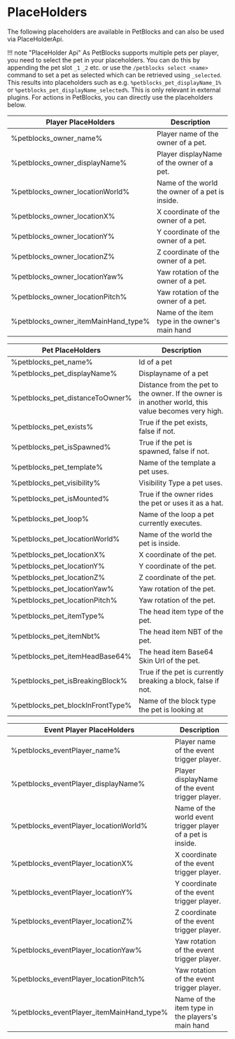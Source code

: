 # PlaceHolders

The following placeholders are available in PetBlocks and can also be used via PlaceHolderApi.

!!! note "PlaceHolder Api"
    As PetBlocks supports multiple pets per player, you need to select the pet in your placeholders. You can do this by appending the pet slot ``_1`` ``_2`` etc. or use the ``/petblocks select <name>`` command to set a pet as selected which can be retrieved using ``_selected``.
    This results into placeholders such as e.g. ``%petblocks_pet_displayName_1%`` or ``%petblocks_pet_displayName_selected%``. This is only relevant in external plugins. For actions in PetBlocks, you can directly use the placeholders below.


| Player PlaceHolders             | Description                                     |   
|---------------------------------|-------------------------------------------------|
| %petblocks_owner_name%          | Player name of the owner of a pet.              |   
| %petblocks_owner_displayName%   | Player displayName of the owner of a pet.       |
| %petblocks_owner_locationWorld% | Name of the world the owner of a pet is inside. |   
| %petblocks_owner_locationX%     | X coordinate of the owner of a pet.             |   
| %petblocks_owner_locationY%     | Y coordinate of the owner of a pet.             |   
| %petblocks_owner_locationZ%     | Z coordinate of the owner of a pet.             |   
| %petblocks_owner_locationYaw%   | Yaw rotation of the owner of a pet.             |   
| %petblocks_owner_locationPitch% | Yaw rotation of the owner of a pet.             |   
| %petblocks_owner_itemMainHand_type% | Name of the item type in the owner's main hand  |   

| Pet PlaceHolders                | Description                                                                                         |   
|---------------------------------|-----------------------------------------------------------------------------------------------------|
| %petblocks_pet_name%            | Id of a pet                                                                                         |   
| %petblocks_pet_displayName%     | Displayname of a pet                                                                                |
| %petblocks_pet_distanceToOwner% | Distance from the pet to the owner. If the owner is in another world, this value becomes very high. |   
| %petblocks_pet_exists%          | True if the pet exists, false if not.                                                               |   
| %petblocks_pet_isSpawned%       | True if the pet is spawned, false if not.                                                           |   
| %petblocks_pet_template%        | Name of the template a pet uses.                                                                    |   
| %petblocks_pet_visibility%      | Visibility Type a pet uses.                                                                         |   
| %petblocks_pet_isMounted%       | True if the owner rides the pet or uses it as a hat.                                                |   
| %petblocks_pet_loop%            | Name of the loop a pet currently executes.                                                          |   
| %petblocks_pet_locationWorld%   | Name of the world the pet is inside.                                                                |   
| %petblocks_pet_locationX%       | X coordinate of the pet.                                                                            |   
| %petblocks_pet_locationY%       | Y coordinate of the pet.                                                                            |   
| %petblocks_pet_locationZ%       | Z coordinate of the pet.                                                                            |   
| %petblocks_pet_locationYaw%     | Yaw rotation of the pet.                                                                            |   
| %petblocks_pet_locationPitch%   | Yaw rotation of the pet.                                                                            |   
| %petblocks_pet_itemType%        | The head item type of the pet.                                                                      |   
| %petblocks_pet_itemNbt%         | The head item NBT of the pet.                                                                       |   
| %petblocks_pet_itemHeadBase64%         | The head item Base64 Skin Url of the pet.                                                           |
| %petblocks_pet_isBreakingBlock%         | True if the pet is currently breaking a block, false if not.                                        |
| %petblocks_pet_blockInFrontType%         | Name of the block type the pet is looking at                                                        |


| Event Player PlaceHolders       | Description                                                |   
|---------------------------------|------------------------------------------------------------|
| %petblocks_eventPlayer_name%          | Player name of the event trigger player.                   |   
| %petblocks_eventPlayer_displayName%   | Player displayName of the event trigger player.            |
| %petblocks_eventPlayer_locationWorld% | Name of the world event trigger player of a pet is inside. |   
| %petblocks_eventPlayer_locationX%     | X coordinate of the event trigger player.                          |   
| %petblocks_eventPlayer_locationY%     | Y coordinate of the event trigger player.                          |   
| %petblocks_eventPlayer_locationZ%     | Z coordinate of the event trigger player.                          |   
| %petblocks_eventPlayer_locationYaw%   | Yaw rotation of the event trigger player.                          |   
| %petblocks_eventPlayer_locationPitch% | Yaw rotation of the event trigger player.                          |   
| %petblocks_eventPlayer_itemMainHand_type% | Name of the item type in the players's main hand           |   
